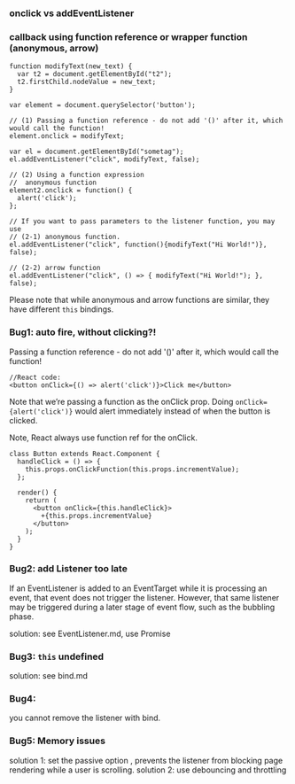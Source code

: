 ### onclick vs addEventListener

### callback using function reference or wrapper function (anonymous, arrow)

```
function modifyText(new_text) {
  var t2 = document.getElementById("t2");
  t2.firstChild.nodeValue = new_text;    
}

var element = document.querySelector('button');

// (1) Passing a function reference - do not add '()' after it, which would call the function!
element.onclick = modifyText;

var el = document.getElementById("sometag");
el.addEventListener("click", modifyText, false);

// (2) Using a function expression 
//  anonymous function
element2.onclick = function() {
  alert('click');
};

// If you want to pass parameters to the listener function, you may use 
// (2-1) anonymous function. 
el.addEventListener("click", function(){modifyText("Hi World!")}, false);

// (2-2) arrow function
el.addEventListener("click", () => { modifyText("Hi World!"); }, false);

```
Please note that while anonymous and arrow functions are similar, they have different `this` bindings.


### Bug1: auto fire, without clicking?!
Passing a function reference - do not add '()' after it, which would call the function!
```
//React code:
<button onClick={() => alert('click')}>Click me</button>
```
Note that we’re passing a function as the onClick prop. 
Doing `onClick={alert('click')}` would alert immediately instead of when the button is clicked.

Note, React always use function ref for the onClick.

```
class Button extends React.Component {
  handleClick = () => {
    this.props.onClickFunction(this.props.incrementValue);
  };

  render() {
    return (
      <button onClick={this.handleClick}>
        +{this.props.incrementValue}
      </button>
    );
  }
}
```

### Bug2: add Listener too late
If an EventListener is added to an EventTarget while it is processing an event, that event does not trigger the listener. However, that same listener may be triggered during a later stage of event flow, such as the bubbling phase.

solution: see EventListener.md, use Promise

### Bug3: `this` undefined
solution: see bind.md

### Bug4:  
you cannot remove the listener with bind. 

### Bug5: Memory issues
solution 1: set the passive option , prevents the listener from blocking page rendering while a user is scrolling.
solution 2: use debouncing and throttling

